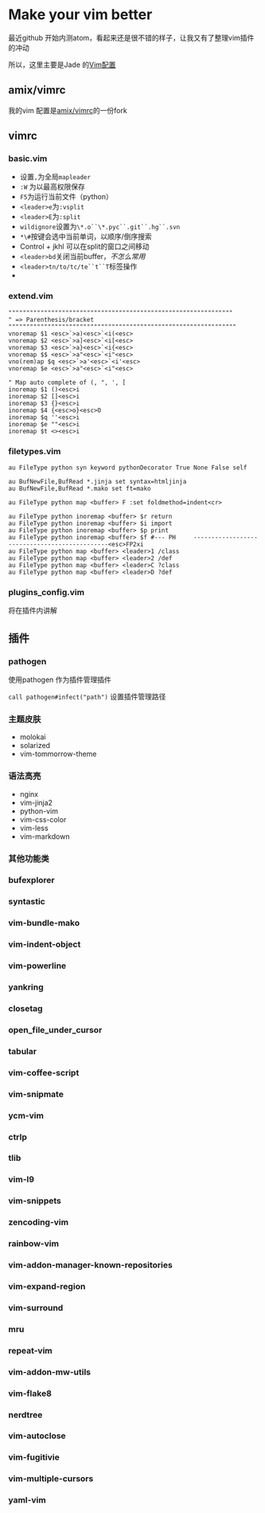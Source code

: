 # Make your vim better
最近github 开始内测atom，看起来还是很不错的样子，让我又有了整理vim插件的冲动

所以，这里主要是Jade 的[Vim配置](https://github.com/rushsinging/vimrc)

## amix/vimrc
我的vim 配置是[amix/vimrc](https://github.com/amix/vimrc)的一份fork

## vimrc
### basic.vim
* 设置`,`为全局`mapleader`
* `:W` 为以最高权限保存
* `F5`为运行当前文件（python）
* `<leader>e`为`:vsplit`
* `<leader>E`为`:split`
* `wildignore`设置为`\*.o``\*.pyc``.git``.hg``.svn`
* `*\#`按键会选中当前单词，以顺序/倒序搜索
* Control + jkhl 可以在split的窗口之间移动
* `<leader>bd`关闭当前buffer，_不怎么常用_
* `<leader>tn/to/tc/te``t``T`标签操作
* 

### extend.vim
	"""""""""""""""""""""""""""""""""""""""""""""""""""""""""""""""
	" => Parenthesis/bracket
	""""""""""""""""""""""""""""""""""""""""""""""""""""""""""""""""
	vnoremap $1 <esc>`>a)<esc>`<i(<esc>
	vnoremap $2 <esc>`>a]<esc>`<i[<esc>
	vnoremap $3 <esc>`>a}<esc>`<i{<esc>
	vnoremap $$ <esc>`>a"<esc>`<i"<esc>
	vno(rem)ap $q <esc>`>a'<esc>`<i'<esc>
	vnoremap $e <esc>`>a"<esc>`<i"<esc>

	" Map auto complete of (, ", ', [
	inoremap $1 ()<esc>i
	inoremap $2 []<esc>i
	inoremap $3 {}<esc>i
	inoremap $4 {<esc>o}<esc>O
	inoremap $q ''<esc>i
	inoremap $e ""<esc>i
	inoremap $t <><esc>i


### filetypes.vim
	au FileType python syn keyword pythonDecorator True None False self

	au BufNewFile,BufRead *.jinja set syntax=htmljinja
	au BufNewFile,BufRead *.mako set ft=mako

	au FileType python map <buffer> F :set foldmethod=indent<cr>

	au FileType python inoremap <buffer> $r return 
	au FileType python inoremap <buffer> $i import 
	au FileType python inoremap <buffer> $p print 
	au FileType python inoremap <buffer> $f #--- PH 	----------------------------------------------<esc>FP2xi
	au FileType python map <buffer> <leader>1 /class 
	au FileType python map <buffer> <leader>2 /def 
	au FileType python map <buffer> <leader>C ?class 
	au FileType python map <buffer> <leader>D ?def
### plugins_config.vim
将在插件内讲解

## 插件

### pathogen
使用pathogen 作为插件管理插件

`call pathogen#infect("path")` 设置插件管理路径

### 主题皮肤
* molokai
* solarized
* vim-tommorrow-theme


### 语法高亮
* nginx
* vim-jinja2
* python-vim
* vim-css-color
* vim-less
* vim-markdown

### 其他功能类

### bufexplorer                     

### syntastic
                             
### vim-bundle-mako  
  
### vim-indent-object
     
### vim-powerline        
### yankring
### closetag     
### open_file_under_cursor  
### tabular                               
### vim-coffee-script              
### vim-snipmate         
### ycm-vim
### ctrlp        
### tlib                                      
### vim-l9                
### vim-snippets         
### zencoding-vim
      
### rainbow-vim             
### vim-addon-manager-known-repositories  
### vim-expand-region  
              
### vim-surround
### mru          
### repeat-vim              
### vim-addon-mw-utils                    
### vim-flake8         
          

### nerdtree                   
### vim-autoclose                         
### vim-fugitivie      
### vim-multiple-cursors  
### yaml-vim